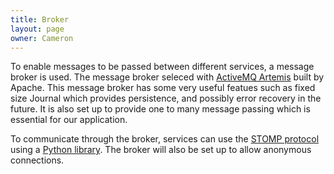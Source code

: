 ```yaml
---
title: Broker
layout: page
owner: Cameron
---
```


To enable messages to be passed between different services, a message broker is used.
The message broker seleced with [ActiveMQ Artemis](https://activemq.apache.org/components/artemis/) built by Apache.
This message broker has some very useful featues such as fixed size Journal which provides persistence, and possibly error recovery in the future.
It is also set up to provide one to many message passing which is essential for our application.

To communicate through the broker, services can use the [STOMP protocol](https://stomp.github.io/) using a [Python library](https://pypi.org/project/stomp-py/).
The broker will also be set up to allow anonymous connections.